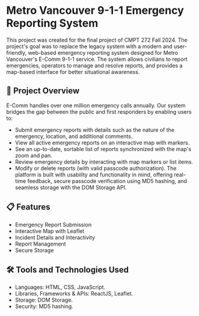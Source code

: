 # Metro Vancouver 9-1-1 Emergency Reporting System
This project was created for the final project of CMPT 272 Fall 2024. The project's goal was to replace the legacy system with a modern and user-friendly, web-based emergency reporting system designed for Metro Vancouver's E-Comm 9-1-1 service. The system allows civilians to report emergencies, operators to manage and resolve reports, and provides a map-based interface for better situational awareness.

## 🚀 Project Overview
E-Comm handles over one million emergency calls annually. Our system bridges the gap between the public and first responders by enabling users to:
- Submit emergency reports with details such as the nature of the emergency, location, and additional comments.
- View all active emergency reports on an interactive map with markers.
- See an up-to-date, sortable list of reports synchronized with the map's zoom and pan.
- Review emergency details by interacting with map markers or list items.
- Modify or delete reports (with valid passcode authorization).
The platform is built with usability and functionality in mind, offering real-time feedback, secure passcode verification using MD5 hashing, and seamless storage with the DOM Storage API.

## 📋 Features
- Emergency Report Submission
- Interactive Map with Leaflet
- Incident Details and Interactivity
- Report Management
- Secure Storage

## 🛠️ Tools and Technologies Used
- Languages: HTML, CSS, JavaScript.
- Libraries, Frameworks & APIs: ReactJS, Leaflet.
- Storage: DOM Storage.
- Security: MD5 hashing.
